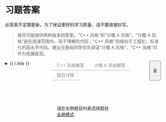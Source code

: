 # 习题答案

此答案不定期更新。为了保证更好的学习质量，请不要直接抄写。

> 我尽可能提供两种版本的答案，“C++ 风格”和“计概 A 风格”。“计概 A 风格”是在授课范围内、易于理解的代码；“C++ 风格”则倾向于工程化、标准化的高水平代码。建议无基础同学优先阅读“计概 A 风格”，“C++ 风格”可作为拓展提高。

<div id="container">
  <div class="sidebar">
    <details v-for="i of problist">
      <summary>{{ i.title }}</summary>
      <ul>
        <li v-for="j of i.problems"
          class="prob-title"
          @click="() => loadSource(j)"
          :class="{ active: currentId === j.id }"
        >
          {{ j.title }}
        </li>
      </ul>
    </details>
  </div>
  <div class="content">
    <div v-if="currentId !== null" class="tabs-container">
      <div class="tabs">
        <div class="tab" @click="() => activeTab = 'cpp'" :class="{ active: activeTab === 'cpp' }">
          C++ 风格解答
        </div>
        <div class="tab" @click="() => activeTab = 'ica'" :class="{ active: activeTab === 'ica' }">
          计概 A 风格解答
        </div>
        <div class="tab" @click="() => activeTab = 'dsc'" :class="{ active: activeTab === 'dsc' }">
          题目详情
        </div>
      </div>
      <button class="expand-btn" @click="expand">&nbsp;全&nbsp;</button>
      <button class="close-btn" @click="shrink">&nbsp;x&nbsp;</button>
    </div>
    <pre
      v-if="currentId && sources[currentId] && activeTab !== 'dsc'"
    ><code
      v-html="sources[currentId][activeTab === 'cpp' ? 0 : 1]"
    ></code></pre>
    <div class="dsc" v-if="currentId && activeTab === 'dsc'" v-html="currentDsc">
    </div>
    <div class="dsc" v-if="currentId === null">
      请在左侧题目列表选择题目<br>
      <a href="javascript:void 0" @click="expand">
        全屏模式
      </a>
    </div>
  </div>
</div>

<style>
#container {
  display: flex;
  background-color: var(--vp-c-bg);
  flex-direction: row;
  height: calc(100vh - var(--vp-nav-height));
}
#container.fullscreen {
  z-index: 100; 
  width: 100vw;
  height: 100vh;
  padding-left: 1rem;
  position: fixed; 
  top: 0;
  left: 0;
}
#container .sidebar {
  flex-basis: 30%;
  flex-shrink: 0;
  overflow-y: scroll;
}
.prob-title {
  cursor: pointer;
  border-radius: 5px;
}
.prob-title:hover {
  background-color: var(--vp-c-text-4)
}
.prob-title.active {
  font-weight: bold;
}
#container .content {
  width: 70%;
  display: flex;
  flex-direction: column;
}
#container .content > pre {
  flex-grow: 1;
  margin: 0;
  padding: 1rem;
  line-height: var(--vp-code-line-height);
  font-size: var(--vp-code-font-size);
  color: var(--vp-code-block-color);
  background-color: var(--vp-code-block-bg);
  overflow: auto;
}
.tabs-container {
  display: flex;
  flex-direction: row;
}
.close-btn,.fullscreen .expand-btn {
  display: none;
}
.fullscreen .close-btn,.expand-btn {
  display: block;
}
.tabs {
  flex-grow: 1;
  display: flex;
  flex-wrap: wrap;
  align-items: flex-end;
  --color: 16 16 16;
}
.dark .tabs {
  --color: 240 240 240;
}
.tab {
  --text-opacity: 0.5;
  --border-opacity: 0.2;
  box-sizing: border-box;
  border-width: 0;
  position: relative;
  display: inline-flex;
  cursor: pointer;
  user-select: none;
  flex-wrap: wrap;
  align-items: center;
  justify-content: center;
  text-align: center;
  height: 2rem;
  font-size: .875rem;
  line-height: 1.25rem;
  line-height: 2;
  color: rgba(var(--color) / var(--text-opacity));
  border-color:  rgba(var(--color) / var(--border-opacity));
  padding-left: 1rem;
  padding-right: 1rem;
  border-style: solid;
  border-bottom-width: 2px;
}
.tab.active {
  --text-opacity: 1;
  --border-opacity: 1;
}
.tab:hover {
  text-decoration: none;
  --text-opacity: 1;
}
.dsc {
  padding: 1rem;
  overflow: auto;
}
</style>

<script setup>
import { ref } from "vue";
import Prism from "prismjs";
import "prismjs/components/prism-clike.js";
import "prismjs/components/prism-c.js";
import "prismjs/components/prism-cpp.js";
import "prismjs/themes/prism-dark.min.css";

const problist = ref([]);
const sources = ref({});
const currentId = ref(null);
const currentDsc = ref(null);
const activeTab = ref("ica");

async function loadSource(prob) {
  const id = prob.id;
  const html = `${prob.description}<h4>关于输入</h4>${prob.aboutInput}<h4>关于输出</h4>${prob.aboutOutput}`;
  currentId.value = id;
  currentDsc.value = html;
  if (!(id in sources.value)) {
    const source = await Promise.all([
      `/cpp/${id}.cpp`,
      `/ica/${id}.cpp`
    ].map(async (l) => {
      const r = await fetch(l);
      if (r.status === 404) {
        return "// 暂无解答";
      } else {
        return r.text();
      }
    }));
    sources.value[id] = source.map(s => Prism.highlight(s, Prism.languages.cpp, "cpp"));
  }
}

fetch("/problist.json").then(r => r.json()).then(v => problist.value = v);

function expand() {
  document.querySelector("#container").classList.add("fullscreen");
}
function shrink() {
  document.querySelector("#container").classList.remove("fullscreen");
}

</script>
